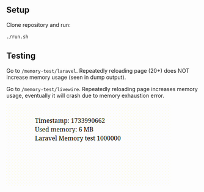 ## Setup

Clone repository and run:
```bash
./run.sh
```

## Testing

Go to `/memory-test/laravel`.
Repeatedly reloading page (20+) does NOT increase memory usage (seen in dump output).

Go to `/memory-test/livewire`.
Repeatedly reloading page increases memory usage, eventually it will crash due to memory exhaustion error.

![Demonstration](test.gif)
